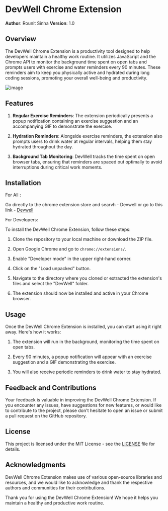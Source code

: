 
# DevWell Chrome Extension

**Author**: Rounit Sinha
**Version**: 1.0

## Overview

The DevWell Chrome Extension is a productivity tool designed to help developers maintain a healthy work routine. It utilizes JavaScript and the Chrome API to monitor the background time spent on open tabs and prompts users with exercise and water reminders every 90 minutes. These reminders aim to keep you physically active and hydrated during long coding sessions, promoting your overall well-being and productivity.

![image](https://github.com/rounit08/devwell/assets/71965521/53149e20-4387-4dba-82e8-aadfce5d03c2)

## Features

1. **Regular Exercise Reminders**: The extension periodically presents a popup notification containing an exercise suggestion and an accompanying GIF to demonstrate the exercise.

2. **Hydration Reminders**: Alongside exercise reminders, the extension also prompts users to drink water at regular intervals, helping them stay hydrated throughout the day.

3. **Background Tab Monitoring**: DevWell tracks the time spent on open browser tabs, ensuring that reminders are spaced out optimally to avoid interruptions during critical work moments.

   


## Installation

For All :

Go directly to the chrome extension store and searvh - Devwell or go to this link - <a href="https://chrome.google.com/webstore/detail/devwell/olfgelkmhpkkkoejdmjllmkfdfhbcpec/related?utm_source=google&utm_medium=cpc&utm_campaign=20282050520&utm_content=151103784475&utm_term=chrome%20extensions&gclid=CjwKCAjw5MOlBhBTEiwAAJ8e1k6zrZUUJvMhEAaF7oxnZYH">Devwell</a>

For Developers:

To install the DevWell Chrome Extension, follow these steps:

1. Clone the repository to your local machine or download the ZIP file.

2. Open Google Chrome and go to `chrome://extensions/`.

3. Enable "Developer mode" in the upper right-hand corner.

4. Click on the "Load unpacked" button.

5. Navigate to the directory where you cloned or extracted the extension's files and select the "DevWell" folder.

6. The extension should now be installed and active in your Chrome browser.

## Usage

Once the DevWell Chrome Extension is installed, you can start using it right away. Here's how it works:

1. The extension will run in the background, monitoring the time spent on open tabs.

2. Every 90 minutes, a popup notification will appear with an exercise suggestion and a GIF demonstrating the exercise.

3. You will also receive periodic reminders to drink water to stay hydrated.


## Feedback and Contributions

Your feedback is valuable in improving the DevWell Chrome Extension. If you encounter any issues, have suggestions for new features, or would like to contribute to the project, please don't hesitate to open an issue or submit a pull request on the GitHub repository.

## License

This project is licensed under the MIT License - see the [LICENSE](LICENSE) file for details.

## Acknowledgments

DevWell Chrome Extension makes use of various open-source libraries and resources, and we would like to acknowledge and thank the respective authors and communities for their contributions.

Thank you for using the DevWell Chrome Extension! We hope it helps you maintain a healthy and productive work routine.
